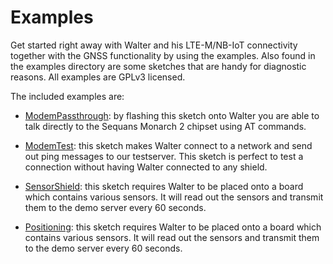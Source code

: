 # Examples

Get started right away with Walter and his LTE-M/NB-IoT connectivity together
with the GNSS functionality by using the examples. Also found in the examples 
directory are some sketches that are handy for diagnostic reasons. All examples
are GPLv3 licensed.

The included examples are:
 - [ModemPassthrough](ModemPassthrough/): by flashing this sketch onto Walter
   you are able to talk directly to the Sequans Monarch 2 chipset using AT
   commands.

 - [ModemTest](ModemTest/): this sketch makes Walter connect to a network and
   send out ping messages to our testserver. This sketch is perfect to test a
   connection without having Walter connected to any shield.

 - [SensorShield](SensorShield/): this sketch requires Walter to be placed onto
   a board which contains various sensors. It will read out the sensors and
   transmit them to the demo server every 60 seconds.

 - [Positioning](Positioning/): this sketch requires Walter to be placed onto
   a board which contains various sensors. It will read out the sensors and
   transmit them to the demo server every 60 seconds.